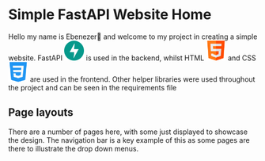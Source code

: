 # Simple FastAPI Website Home

Hello my name is Ebenezer👋 and welcome to my project in creating a simple website.
FastAPI <a href="https://fastapi.tiangolo.com/"><img src="/static/images/fastapi-logo.png" width="40" height="40"></a> is used in the backend, whilst HTML <img src="/static/images/html-logo.png" width="40" height="40"> and CSS <img src="/static/images/css-logo.png" width="40" height="40"> are used in the frontend. Other helper libraries were used throughout the project and can be seen in the requirements file

## Page layouts

There are a number of pages here, with some just displayed to showcase the design. The navigation bar is a key example of this as some pages are there to illustrate the drop down menus.
